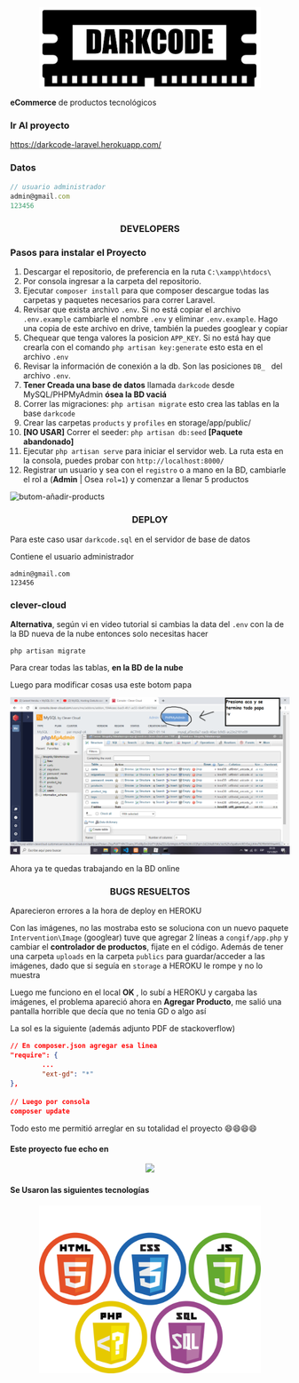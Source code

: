 <p align="center"><img src="public/images/logo-darkcode.jpg" width=400px></p>



**eCommerce** de productos tecnológicos

### Ir Al proyecto

https://darkcode-laravel.herokuapp.com/

### Datos

````javascript
// usuario administrador
admin@gmail.com
123456
````



<h3 align="center">DEVELOPERS</h3> 

### Pasos para instalar el Proyecto

1. Descargar el repositorio, de preferencia en la ruta `C:\xampp\htdocs\`
2. Por consola ingresar a la carpeta del repositorio.
3. Ejecutar `composer install` para que composer descargue todas las carpetas y paquetes necesarios para correr Laravel.
4. Revisar que exista archivo `.env`. Si no está copiar el archivo `.env.example` cambiarle el nombre `.env` y eliminar `.env.example`. Hago una copia de este archivo en drive, también la puedes googlear y copiar
5. Chequear que tenga valores la posicion `APP_KEY`. Si no está hay que crearla con el comando `php artisan key:generate` esto esta en el archivo `.env`
6. Revisar la información de conexión a la db. Son las posiciones `DB_ ` del archivo `.env`.
7. **Tener Creada una base de datos** llamada `darkcode` desde MySQL/PHPMyAdmin **ósea la BD vaciá**
8. Correr las migraciones: `php artisan migrate` esto crea las tablas en la base `darkcode`
9. Crear las carpetas `products` y `profiles` en storage/app/public/
10. **[NO USAR]** Correr el seeder: `php artisan db:seed` **[Paquete abandonado]**
11. Ejecutar `php artisan serve` para iniciar el servidor web. La ruta esta en la consola, puedes probar con `http://localhost:8000/`
12. Registrar un usuario y sea con el `registro` o a mano en la BD, cambiarle el rol a (**Admin** | Osea `rol=1`) y comenzar a llenar 5 productos

![butom-añadir-products](butom-añadir-products.png)

<h3 align="center">DEPLOY</h3> 

Para este caso usar `darkcode.sql` en el servidor de base de datos

Contiene el usuario administrador

````
admin@gmail.com
123456
````



### clever-cloud

**Alternativa**, según vi en video tutorial si cambias la data del `.env` con la de la BD nueva de la nube entonces solo necesitas hacer

````
php artisan migrate
````

Para crear todas las tablas, **en la BD de la nube**

Luego para modificar cosas usa este botom papa

![nuve-sql](nuve-sql.png)

Ahora ya te quedas trabajando en la BD online

<h3 align="center">BUGS RESUELTOS</h3> 

Aparecieron errores a la hora de deploy en HEROKU

Con las imágenes, no las mostraba esto se soluciona con un nuevo paquete `Intervention\Image` (googlear) tuve que agregar 2 líneas a `congif/app.php` y cambiar el **controlador de productos**, fijate en el código. Además de tener una carpeta `uploads` en la carpeta `publics` para guardar/acceder a las imágenes, dado que si seguía en `storage` a HEROKU le rompe y no lo muestra

Luego me funciono en el local **OK** , lo subí a HEROKU y cargaba las imágenes, el problema apareció ahora en **Agregar Producto**, me salió una pantalla horrible que decía que no tenia GD o algo así

La sol es la siguiente (además adjunto PDF de stackoverflow)

````json
// En composer.json agregar esa linea
"require": {
		...
        "ext-gd": "*"
},

// Luego por consola
composer update
````

Todo esto me permitió arreglar en su totalidad el proyecto :smile::smile::smile::smile:



#### Este proyecto fue echo en



<p align="center"><img src="https://laravel.com/assets/img/components/logo-laravel.svg"></p>


#### Se Usaron las siguientes tecnologías
<p align="center"><img src="public/images/tecnologias.png" width=400px></p>
